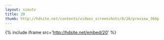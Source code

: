 ```yaml
---
layout: sieutv
title: 20
thumb: http://hdsite.net/contents/videos_screenshots/0/20/preview_360p.mp4.jpg
---
```

{% include iframe src='http://hdsite.net/embed/20' %}
 
